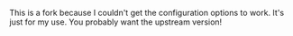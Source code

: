 This is a fork because I couldn't get the configuration options to work. It's
just for my use. You probably want the upstream version!
